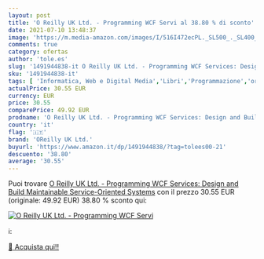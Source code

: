 ```yaml
---
layout: post
title: 'O Reilly UK Ltd. - Programming WCF Servi al 38.80 % di sconto'
date: 2021-07-10 13:48:37
image: 'https://m.media-amazon.com/images/I/516I472ecPL._SL500_._SL400_.jpg'
comments: true
category: ofertas
author: 'tole.es'
slug: '1491944838-it O Reilly UK Ltd. - Programming WCF Services: Design and...'
sku: '1491944838-it'
tags: [ 'Informatica, Web e Digital Media','Libri','Programmazione','oreilly uk ltd.', ]
actualPrice: 30.55 EUR
currency: EUR
price: 30.55
comparePrice: 49.92 EUR
prodname: 'O Reilly UK Ltd. - Programming WCF Services: Design and Build Maintainable Service-Oriented Systems'
country: 'it'
flag: '🇮🇹'
brand: 'OReilly UK Ltd.'
buyurl: 'https://www.amazon.it/dp/1491944838/?tag=tolees00-21'
descuento: '38.80'
average: '30.55'
---
```


Puoi trovare [O Reilly UK Ltd. - Programming WCF Services: Design and Build Maintainable Service-Oriented Systems](https://www.amazon.it/dp/1491944838/?tag=tolees00-21) con il prezzo 30.55 EUR (originale: 49.92 EUR) 38.80 % sconto qui:

[![O Reilly UK Ltd. - Programming WCF Servi](https://m.media-amazon.com/images/I/516I472ecPL._SL500_._SL400_.jpg)](https://www.amazon.it/dp/1491944838/?tag=tolees00-21)

ℹ️:


[🛒 Acquista qui!!](https://www.amazon.it/dp/1491944838/?tag=tolees00-21)
